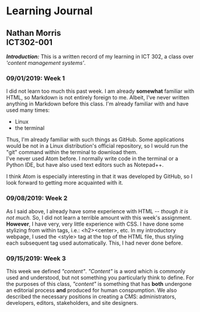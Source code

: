 # Learning Journal
## Nathan Morris<br>ICT302-001

***Introduction:*** This is a written record of my learning in ICT 302, a class over *'content management systems'*.

### 09/01/2019: Week 1
I did not learn too much this past week. I am already **somewhat** familiar with HTML, so Markdown is not entirely foreign to me. Albeit, I've never written anything in Markdown before this class. I'm already familiar with and have used many times:
<ul>
<li>Linux</li>
<li>the terminal</li>
</ul>
Thus, I'm already familiar with such things as GitHub. Some applications would be not in a Linux distribution's official repository, so I would run the "git" command within the terminal to download them.<br>I've never used Atom before. I normally write code in the terminal or a Python IDE, but have also used text editors such as Notepad++.</p>
<p>I think Atom is especially interesting in that it was developed by GitHub, so I look forward to getting more acquainted with it.

### 09/08/2019: Week 2
As I said above, I already have some experience with HTML -- *though it is not much.* So, I did not learn a terrible amount with this week's assignment. **However**, I have very, very little experience with CSS. I have done some stylizing from within tags, i.e.: &lt;h2>&lt;center>, etc. In my introductory webpage, I used the &lt;style> tag at the top of the HTML file, thus styling each subsequent tag used automatically. This, I had never done before.  

### 09/15/2019: Week 3
This week we defined *"content"*. *"Content"* is a word which is commonly used and understood, but not something you particularly think to define. For the purposes of this class, *"content"* is something that has __both__ undergone an editorial process __and__ produced for human conspumption. 
We also described the necessary positions in creating a CMS: administrators, developers, editors, stakeholders, and site designers. 
